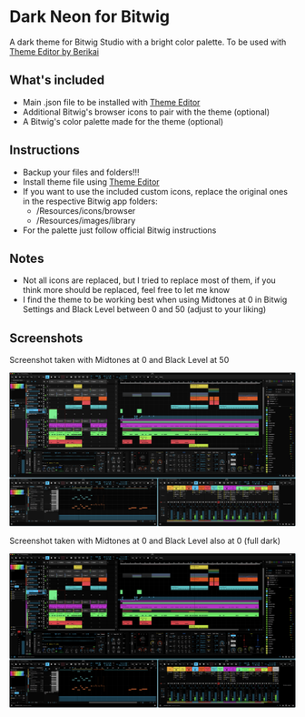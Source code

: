 # Dark Neon for Bitwig
A dark theme for Bitwig Studio with a bright color palette. To be used with [Theme Editor by Berikai](https://github.com/Berikai/bitwig-theme-editor)

## What's included
- Main .json file to be installed with [Theme Editor](https://github.com/Berikai/bitwig-theme-editor)
- Additional Bitwig's browser icons to pair with the theme (optional)
- A Bitwig's color palette made for the theme (optional)

## Instructions
- Backup your files and folders!!!
- Install theme file using [Theme Editor](https://github.com/Berikai/bitwig-theme-editor)
- If you want to use the included custom icons, replace the original ones in the respective Bitwig app folders:
  - /Resources/icons/browser
  - /Resources/images/library
- For the palette just follow official Bitwig instructions
 
## Notes
- Not all icons are replaced, but I tried to replace most of them, if you think more should be replaced, feel free to let me know
- I find the theme to be working best when using Midtones at 0 in Bitwig Settings and Black Level between 0 and 50 (adjust to your liking)
  
## Screenshots
Screenshot taken with Midtones at 0 and Black Level at 50

![Screenshot](https://github.com/dariolupo/dark-neon_bitwig/blob/main/Screenshots/Dark%20Neon%20-%20Screenshot%200%2050.png)

Screenshot taken with Midtones at 0 and Black Level also at 0 (full dark)

![Screenshot](https://github.com/dariolupo/dark-neon_bitwig/blob/main/Screenshots/Dark%20Neon%20-%20Screenshot%200%200.png)
